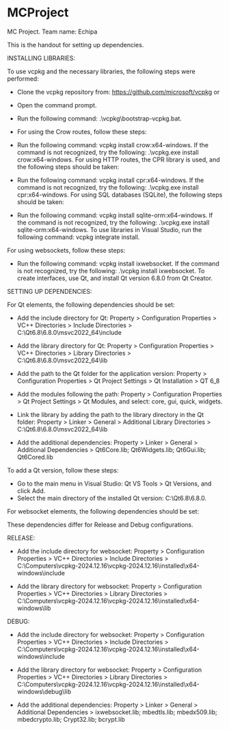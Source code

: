 # MCProject

MC Project. Team name: Echipa

This is the handout for setting up dependencies.

INSTALLING LIBRARIES:

To use vcpkg and the necessary libraries, the following steps were performed:

- Clone the vcpkg repository from: https://github.com/microsoft/vcpkg or
- Open the command prompt.
- Run the following command: .\vcpkg\bootstrap-vcpkg.bat.
- For using the Crow routes, follow these steps:

- Run the following command: vcpkg install crow:x64-windows.
  If the command is not recognized, try the following: .\vcpkg.exe install crow:x64-windows.
  For using HTTP routes, the CPR library is used, and the following steps should be taken:

- Run the following command: vcpkg install cpr:x64-windows.
  If the command is not recognized, try the following: .\vcpkg.exe install cpr:x64-windows.
  For using SQL databases (SQLite), the following steps should be taken:

- Run the following command: vcpkg install sqlite-orm:x64-windows.
  If the command is not recognized, try the following: .\vcpkg.exe install sqlite-orm:x64-windows.
  To use libraries in Visual Studio, run the following command: vcpkg integrate install.

For using websockets, follow these steps:

- Run the following command: vcpkg install ixwebsocket.
  If the command is not recognized, try the following: .\vcpkg install ixwebsocket.
  To create interfaces, use Qt, and install Qt version 6.8.0 from Qt Creator.

SETTING UP DEPENDENCIES:

For Qt elements, the following dependencies should be set:

- Add the include directory for Qt:
  Property > Configuration Properties > VC++ Directories > Include Directories > C:\Qt6.8\6.8.0\msvc2022_64\include

- Add the library directory for Qt:
  Property > Configuration Properties > VC++ Directories > Library Directories > C:\Qt6.8\6.8.0\msvc2022_64\lib

- Add the path to the Qt folder for the application version:
  Property > Configuration Properties > Qt Project Settings > Qt Installation > QT 6_8

- Add the modules following the path:
  Property > Configuration Properties > Qt Project Settings > Qt Modules, and select: core, gui, quick, widgets.

- Link the library by adding the path to the library directory in the Qt folder:
  Property > Linker > General > Additional Library Directories > C:\Qt6.8\6.8.0\msvc2022_64\lib

- Add the additional dependencies:
  Property > Linker > General > Additional Dependencies > Qt6Core.lib; Qt6Widgets.lib; Qt6Gui.lib; Qt6Cored.lib

To add a Qt version, follow these steps:

- Go to the main menu in Visual Studio: Qt VS Tools > Qt Versions, and click Add.
- Select the main directory of the installed Qt version: C:\Qt6.8\6.8.0.

For websocket elements, the following dependencies should be set:

These dependencies differ for Release and Debug configurations.

RELEASE:

- Add the include directory for websocket: Property > Configuration Properties > VC++ Directories > Include Directories > C:\Computers\vcpkg-2024.12.16\vcpkg-2024.12.16\installed\x64-windows\include

- Add the library directory for websocket: Property > Configuration Properties > VC++ Directories > Library Directories > C:\Computers\vcpkg-2024.12.16\vcpkg-2024.12.16\installed\x64-windows\lib

DEBUG:

- Add the include directory for websocket: Property > Configuration Properties > VC++ Directories > Include Directories > C:\Computers\vcpkg-2024.12.16\vcpkg-2024.12.16\installed\x64-windows\include

- Add the library directory for websocket: Property > Configuration Properties > VC++ Directories > Library Directories > C:\Computers\vcpkg-2024.12.16\vcpkg-2024.12.16\installed\x64-windows\debug\lib

- Add the additional dependencies:
  Property > Linker > General > Additional Dependencies > ixwebsocket.lib; mbedtls.lib; mbedx509.lib; mbedcrypto.lib; Crypt32.lib; bcrypt.lib
